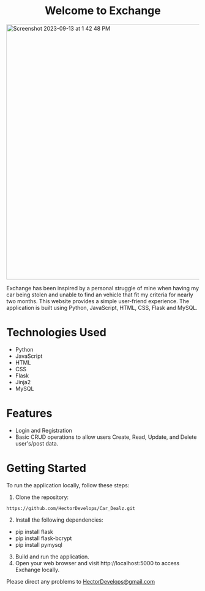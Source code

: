 <h1 align='center'>Welcome to Exchange</h1>

<img width="665" alt="Screenshot 2023-09-13 at 1 42 48 PM" src="https://github.com/HectorDevelops/Car_Dealz/assets/55935722/5cd18034-b1c8-4adf-9c07-461e2308a7ed">


Exchange has been inspired by a personal struggle of mine when having my car being stolen and unable to find an vehicle that fit my criteria for nearly two months. This website provides a simple user-friend experience. The application is built using Python, JavaScript, HTML, CSS, Flask and MySQL. 

# Technologies Used 
* Python 
* JavaScript
* HTML 
* CSS
* Flask
* Jinja2
* MySQL

# Features
* Login and Registration
* Basic CRUD operations to allow users Create, Read, Update, and Delete user's/post data. 

# Getting Started 
To run the application locally, follow these steps:

1. Clone the repository:
```
https://github.com/HectorDevelops/Car_Dealz.git
```
2. Install the following dependencies:
* pip install flask 
* pip install flask-bcrypt
* pip install pymysql

3. Build and run the application.
4. Open your web browser and visit http://localhost:5000 to access Exchange locally.

Please direct any problems to HectorDevelops@gmail.com


